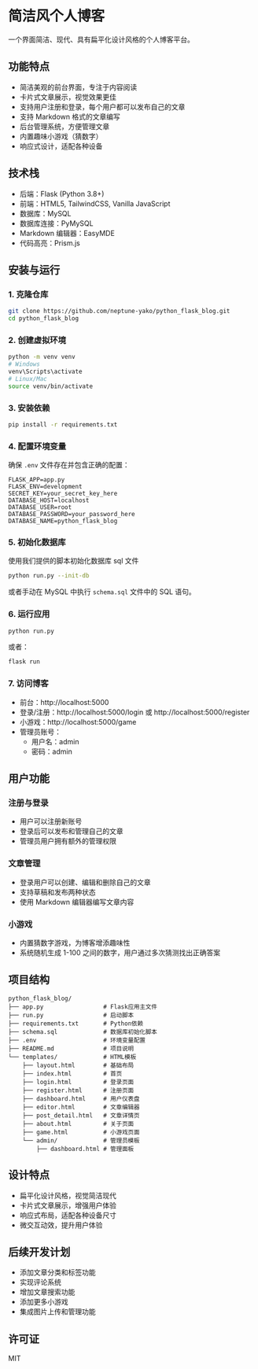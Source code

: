 # 简洁风个人博客

一个界面简洁、现代、具有扁平化设计风格的个人博客平台。

## 功能特点

- 简洁美观的前台界面，专注于内容阅读
- 卡片式文章展示，视觉效果更佳
- 支持用户注册和登录，每个用户都可以发布自己的文章
- 支持 Markdown 格式的文章编写
- 后台管理系统，方便管理文章
- 内置趣味小游戏（猜数字）
- 响应式设计，适配各种设备

## 技术栈

- 后端：Flask (Python 3.8+)
- 前端：HTML5, TailwindCSS, Vanilla JavaScript
- 数据库：MySQL
- 数据库连接：PyMySQL
- Markdown 编辑器：EasyMDE
- 代码高亮：Prism.js

## 安装与运行

### 1. 克隆仓库

```bash
git clone https://github.com/neptune-yako/python_flask_blog.git
cd python_flask_blog
```

### 2. 创建虚拟环境

```bash
python -m venv venv
# Windows
venv\Scripts\activate
# Linux/Mac
source venv/bin/activate
```

### 3. 安装依赖

```bash
pip install -r requirements.txt
```

### 4. 配置环境变量

确保 `.env` 文件存在并包含正确的配置：

```
FLASK_APP=app.py
FLASK_ENV=development
SECRET_KEY=your_secret_key_here
DATABASE_HOST=localhost
DATABASE_USER=root
DATABASE_PASSWORD=your_password_here
DATABASE_NAME=python_flask_blog
```

### 5. 初始化数据库

使用我们提供的脚本初始化数据库 sql 文件

```bash
python run.py --init-db
```

或者手动在 MySQL 中执行 `schema.sql` 文件中的 SQL 语句。

### 6. 运行应用

```bash
python run.py
```

或者：

```bash
flask run
```

### 7. 访问博客

- 前台：http://localhost:5000
- 登录/注册：http://localhost:5000/login 或 http://localhost:5000/register
- 小游戏：http://localhost:5000/game
- 管理员账号：
  - 用户名：admin
  - 密码：admin

## 用户功能

### 注册与登录

- 用户可以注册新账号
- 登录后可以发布和管理自己的文章
- 管理员用户拥有额外的管理权限

### 文章管理

- 登录用户可以创建、编辑和删除自己的文章
- 支持草稿和发布两种状态
- 使用 Markdown 编辑器编写文章内容

### 小游戏

- 内置猜数字游戏，为博客增添趣味性
- 系统随机生成 1-100 之间的数字，用户通过多次猜测找出正确答案

## 项目结构

```
python_flask_blog/
├── app.py                 # Flask应用主文件
├── run.py                 # 启动脚本
├── requirements.txt       # Python依赖
├── schema.sql             # 数据库初始化脚本
├── .env                   # 环境变量配置
├── README.md              # 项目说明
└── templates/             # HTML模板
    ├── layout.html        # 基础布局
    ├── index.html         # 首页
    ├── login.html         # 登录页面
    ├── register.html      # 注册页面
    ├── dashboard.html     # 用户仪表盘
    ├── editor.html        # 文章编辑器
    ├── post_detail.html   # 文章详情页
    ├── about.html         # 关于页面
    ├── game.html          # 小游戏页面
    └── admin/             # 管理员模板
        ├── dashboard.html # 管理面板
```

## 设计特点

- 扁平化设计风格，视觉简洁现代
- 卡片式文章展示，增强用户体验
- 响应式布局，适配各种设备尺寸
- 微交互动效，提升用户体验

## 后续开发计划

- 添加文章分类和标签功能
- 实现评论系统
- 增加文章搜索功能
- 添加更多小游戏
- 集成图片上传和管理功能

## 许可证

MIT
